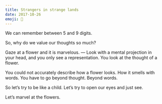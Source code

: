 ```yaml
---
title: Strangers in strange lands
date: 2017-10-26
emoji: 🌸
---
```

We can remember between 5 and 9 digits.

So, why do we value our thoughts so much?

Gaze at a flower and it is marvelous. — Look with a mental projection in your head, and you only see a representation. You look at the thought of a flower.

You could not accurately describe how a flower looks. How it smells with words. You have to go beyond thought. Beyond words.

So let’s try to be like a child. Let’s try to open our eyes and just see.

Let’s marvel at the flowers.